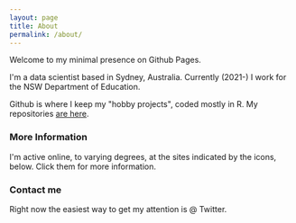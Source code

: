 ```yaml
---
layout: page
title: About
permalink: /about/
---
```


Welcome to my minimal presence on Github Pages.

I'm a data scientist based in Sydney, Australia. Currently (2021-) I work for the NSW Department of Education.

Github is where I keep my "hobby projects", coded mostly in R. My repositories [are here](https://github.com/neilfws?tab=repositories).

### More Information

I'm active online, to varying degrees, at the sites indicated by the icons, below. Click them for more information.

### Contact me

Right now the easiest way to get my attention is @ Twitter.
